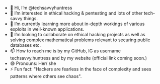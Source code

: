 - 👋 Hi, I’m @techsavvyhuntress
- 👀 I’m interested in ethical hacking & pentesting and lots of other tech-savvy things.
- 🌱 I’m currently learning more about in-depth workings of various exploits in well-known applications. 
- 💞️ I’m looking to collaborate on ethical hacking projects as well as solving complex mathematical problems relevant to securing public databases etc. 
- 📫 How to reach me is by my GitHub, IG as username techsavvy.huntress and by my website (official link coming soon.)
- 😄 Pronouns: Her/ she
- ⚡ Fun fact: "Hackers are fearless in the face of complexity and sees patterns where others see chaos".

<!---
techsavvyhuntress/techsavvyhuntress is a ✨ special ✨ repository because its `README.md` (this file) appears on your GitHub profile.
You can click the Preview link to take a look at your changes.
--->
